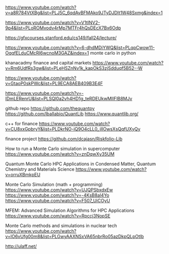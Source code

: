 https://www.youtube.com/watch?v=a8R784VtXBg&list=PLJ5C_6qdAvBFMAko9JTyDJDIt1W48Sxmg&index=1

https://www.youtube.com/watch?v=V1tINV2-9p4&list=PLoROMvodv4rMp7MTFr4hQsDEcX7Bx6Odp

https://gfxcourses.stanford.edu/cs149/fall24/lecture/

https://www.youtube.com/watch?v=6-dhdMDiYWQ&list=PLqpCwow11-OqqfELduCMcRI6wcnoM3GAZ&index=1
monte carlo in python 

khanacadmy 
finance and capital markets
https://www.youtube.com/watch?v=Rm6UdfRs3gw&list=PLeHSZnNv1k_kapOkS3zjSdduqf5B52--W

https://www.youtube.com/watch?v=GtaoP0skPWc&list=PL9ECA8AEB409B3E4F

https://www.youtube.com/watch?v=-IDmLERenrU&list=PLSQl0a2vh4HD1g_teRDEUkwMIIFlB8MJv



github repo
https://github.com/thequantpy
https://github.com/lballabio/QuantLib
https://www.quantlib.org/

c++ for finance
https://www.youtube.com/watch?v=CU8xxGpbryY&list=PLDkrNO-iQ9O4cLL0_jIIOwsXsQqfUXyQy


finance project 
https://github.com/dcajasn/Riskfolio-Lib


How to run a Monte Carlo simulation in supercomputer
https://www.youtube.com/watch?v=znDqwXy35UM

Quantum Monte Carlo HPC Applications in Condensed Matter, Quantum Chemistry and Materials Science
https://www.youtube.com/watch?v=orruXBmkpEU

Monte Carlo Simulation (math + programming)
https://www.youtube.com/watch?v=UJQPSbxdxEw
https://www.youtube.com/watch?v=-4KsB8al4Yo
https://www.youtube.com/watch?v=F507_UiCOyU


MFEM: Advanced Simulation Algorithms for HPC Applications
https://www.youtube.com/watch?v=Rpccj3NopSE



Monte Carlo methods and simulations in nuclear tech
https://www.youtube.com/watch?v=lO6vUfg00m8&list=PLGwyAAXNSxVA65nbrRo05azDkpQLpOtlb


http://ulaff.net/

